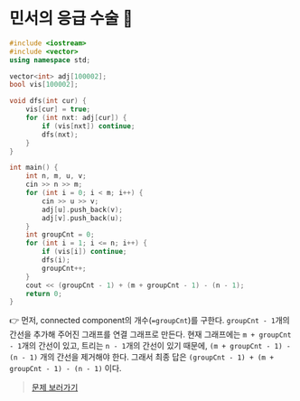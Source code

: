 # 민서의 응급 수술 🥇

```cpp
#include <iostream>
#include <vector>
using namespace std;

vector<int> adj[100002];
bool vis[100002];

void dfs(int cur) {
    vis[cur] = true;
    for (int nxt: adj[cur]) {
        if (vis[nxt]) continue;
        dfs(nxt);
    }
}

int main() {
    int n, m, u, v;
    cin >> n >> m;
    for (int i = 0; i < m; i++) {
        cin >> u >> v;
        adj[u].push_back(v);
        adj[v].push_back(u);
    }
    int groupCnt = 0;
    for (int i = 1; i <= n; i++) {
        if (vis[i]) continue;
        dfs(i);
        groupCnt++;
    }
    cout << (groupCnt - 1) + (m + groupCnt - 1) - (n - 1);
    return 0;
}
```

👉 먼저, connected component의 개수(`=groupCnt`)를 구한다. `groupCnt - 1`개의 간선을 추가해 주어진 그래프를 연결 그래프로 만든다. 현재 그래프에는 `m + groupCnt - 1`개의 간선이 있고, 트리는 `n - 1`개의 간선이 있기 때문에, `(m + groupCnt - 1) - (n - 1)` 개의 간선을 제거해야 한다. 그래서 최종 답은 `(groupCnt - 1) + (m + groupCnt - 1) - (n - 1)` 이다.

> [문제 보러가기](https://www.acmicpc.net/problem/20955)
